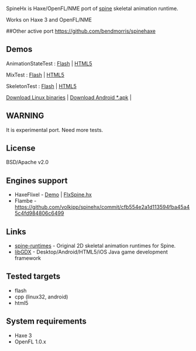 SpineHx is Haxe/OpenFL/NME port of [spine](http://esotericsoftware.com/) skeletal animation runtime.

Works on Haxe 3 and OpenFL/NME

##Other active port
https://github.com/bendmorris/spinehaxe

## Demos
AnimationStateTest : [Flash](https://spinehx-demos.googlecode.com/hg/v0.2/animationstatetest/flash/index.html) |
[HTML5](https://spinehx-demos.googlecode.com/hg/v0.2/animationstatetest/html5/index.html)

MixTest : [Flash](https://spinehx-demos.googlecode.com/hg/v0.2/mixtest/flash/index.html) |
[HTML5](https://spinehx-demos.googlecode.com/hg/v0.2/mixtest/html5/index.html)

SkeletonTest : [Flash](https://spinehx-demos.googlecode.com/hg/v0.2/skeletontest/flash/index.html) |
[HTML5](https://spinehx-demos.googlecode.com/hg/v0.2/skeletontest/html5/index.html)

[Download Linux binaries](https://spinehx-demos.googlecode.com/hg/test01/linux-bin.tar.gz) |
[Download Android *.apk](https://spinehx-demos.googlecode.com/hg/test01/spinehx-AnimationStateTest-debug.apk) | 

## WARNING
It is experimental port. Need more tests.

## License
BSD/Apache v2.0

## Engines support
* HaxeFlixel - [Demo](http://haxeflixel.com/demos/FlxSpine/) | [FlxSpine.hx](https://github.com/HaxeFlixel/flixel-addons/blob/master/flixel/addons/editors/spine/FlxSpine.hx)
* Flambe - https://github.com/volkipp/spinehx/commit/cfb554e2a1d113594fba45a45c4fd984806c6499

## Links
* [spine-runtimes](https://github.com/EsotericSoftware/spine-runtimes) - Original 2D skeletal animation runtimes for Spine.
* [libGDX](https://github.com/libgdx/libgdx) - Desktop/Android/HTML5/iOS Java game development framework

## Tested targets
* flash
* cpp (linux32, android)
* html5 

## System requirements
* Haxe 3
* OpenFL 1.0.x
